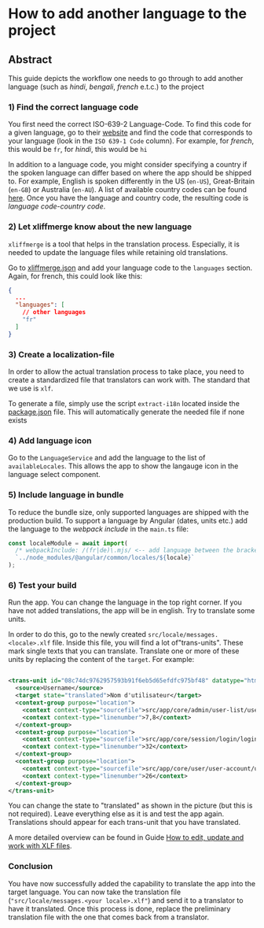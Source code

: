 # How to add another language to the project

## Abstract

This guide depicts the workflow one needs to go through to add another language
(such as _hindi_, _bengali_, _french_ e.t.c.) to the project

### 1) Find the correct language code

You first need the correct ISO-639-2 Language-Code. To find this code for a given
language, go to their [website](https://www.loc.gov/standards/iso639-2/php/code_list.php)
and find the code that corresponds to your language (look in the `ISO 639-1 Code` column).
For example, for _french_, this would be `fr`, for _hindi_, this would be `hi`

In addition to a language code, you might consider specifying a country if the spoken language can
differ based on where the app should be shipped to. For example, English is spoken differently
in the US (`en-US`), Great-Britain (`en-GB`) or Australia (`en-AU`).
A list of available country codes can be found [here](https://www.iso.org/obp/ui/#search/code/).
Once you have the language and country code, the resulting code is _language code_-_country code_.

### 2) Let xliffmerge know about the new language

`xliffmerge` is a tool that helps in the translation process. Especially, it is needed to
update the language files while retaining old translations.

Go to [xliffmerge.json](xliffmerge.json) and add your language code to the `languages` section.
Again, for french, this could look like this:

```json
{
  ...
  "languages": [
    // other languages
    "fr"
  ]
}
```

### 3) Create a localization-file

In order to allow the actual translation process to take place, you need to create a
standardized file that translators can work with. The standard that we use is `xlf`.

To generate a file, simply use the script `extract-i18n` located inside the [package.json](package.json)
file. This will automatically generate the needed file if none exists

### 4) Add language icon

Go to the `LanguageService` and add the language to the list of `availableLocales`.
This allows the app to show the langauge icon in the language select component.

### 5) Include language in bundle

To reduce the bundle size, only supported languages are shipped with the production build.
To support a language by Angular (dates, units etc.) add the language to the _webpack include_ in the `main.ts`
file:

```javascript
const localeModule = await import(
  /* webpackInclude: /(fr|de)\.mjs/ <-- add language between the brackets sepreated by a pipe symbol */
  `../node_modules/@angular/common/locales/${locale}`
);
```

### 6) Test your build

Run the app.
You can change the language in the top right corner.
If you have not added translations, the app will be in english.
Try to translate some units.

In order to do this, go to the newly created `src/locale/messages.<locale>.xlf` file.
Inside this file, you will find a lot of"trans-units". These mark single texts that
you can translate. Translate one or more of these units by replacing the content of
the `target`. For example:

```xml

<trans-unit id="08c74dc9762957593b91f6eb5d65efdfc975bf48" datatype="html">
  <source>Username</source>
  <target state="translated">Nom d'utilisateur</target>
  <context-group purpose="location">
    <context context-type="sourcefile">src/app/core/admin/user-list/user-list.component.html</context>
    <context context-type="linenumber">7,8</context>
  </context-group>
  <context-group purpose="location">
    <context context-type="sourcefile">src/app/core/session/login/login.component.html</context>
    <context context-type="linenumber">32</context>
  </context-group>
  <context-group purpose="location">
    <context context-type="sourcefile">src/app/core/user/user-account/user-account.component.html</context>
    <context context-type="linenumber">26</context>
  </context-group>
</trans-unit>
```

You can change the state to "translated" as shown in the picture (but this is not required).
Leave everything else as it is and test the app again. Translations should appear for each
trans-unit that you have translated.

A more detailed overview can be found in Guide
[How to edit, update and work with XLF files](work-with-xlf.md).

### Conclusion

You have now successfully added the capability to translate the app into the target
language. You can now take the translation file (`"src/locale/messages.<your locale>.xlf"`) and
send it to a translator to have it translated. Once this process is done, replace the
preliminary translation file with the one that comes back from a translator.
